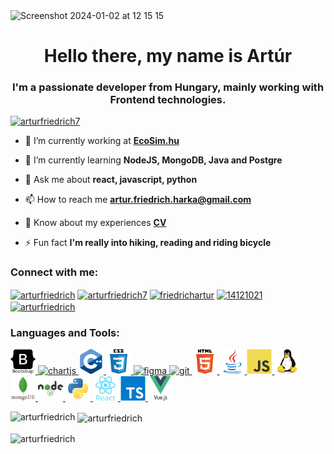 <img width="1590" alt="Screenshot 2024-01-02 at 12 15 15" src="https://github.com/arturfriedrich/arturfriedrich/assets/67378210/d4daf045-9e16-478b-a30c-e3125b956923">

<h1 align="center">Hello there, my name is Artúr</h1>
<h3 align="center">I'm a passionate developer from Hungary, mainly working with Frontend technologies.</h3>

<p align="left"> <a href="https://twitter.com/arturfriedrich7" target="blank"><img src="https://img.shields.io/twitter/follow/arturfriedrich7?logo=twitter&style=for-the-badge" alt="arturfriedrich7" /></a> </p>

- 🔭 I’m currently working at **[EcoSim.hu](https://www.ecosim.hu/)**

- 🌱 I’m currently learning **NodeJS, MongoDB, Java and Postgre**

- 💬 Ask me about **react, javascript, python**

- 📫 How to reach me **artur.friedrich.harka@gmail.com**

- 📄 Know about my experiences **[CV](https://github.com/arturfriedrich/arturfriedrich/files/12743335/Artur_Friedrich_CV.pdf)**

- ⚡ Fun fact **I'm really into hiking, reading and riding bicycle**

<h3 align="left">Connect with me:</h3>
<p align="left">
<a href="https://dev.to/arturfriedrich" target="blank"><img align="center" src="https://raw.githubusercontent.com/rahuldkjain/github-profile-readme-generator/master/src/images/icons/Social/devto.svg" alt="arturfriedrich" height="30" width="40" /></a>
<a href="https://twitter.com/arturfriedrich7" target="blank"><img align="center" src="https://raw.githubusercontent.com/rahuldkjain/github-profile-readme-generator/master/src/images/icons/Social/twitter.svg" alt="arturfriedrich7" height="30" width="40" /></a>
<a href="https://linkedin.com/in/friedrichartur" target="blank"><img align="center" src="https://raw.githubusercontent.com/rahuldkjain/github-profile-readme-generator/master/src/images/icons/Social/linked-in-alt.svg" alt="friedrichartur" height="30" width="40" /></a>
<a href="https://stackoverflow.com/users/14121021" target="blank"><img align="center" src="https://raw.githubusercontent.com/rahuldkjain/github-profile-readme-generator/master/src/images/icons/Social/stack-overflow.svg" alt="14121021" height="30" width="40" /></a>
<a href="https://www.leetcode.com/arturfriedrich" target="blank"><img align="center" src="https://raw.githubusercontent.com/rahuldkjain/github-profile-readme-generator/master/src/images/icons/Social/leet-code.svg" alt="arturfriedrich" height="30" width="40" /></a>
</p>

<h3 align="left">Languages and Tools:</h3>
<p align="left"> <a href="https://getbootstrap.com" target="_blank" rel="noreferrer"> <img src="https://raw.githubusercontent.com/devicons/devicon/master/icons/bootstrap/bootstrap-plain-wordmark.svg" alt="bootstrap" width="40" height="40"/> </a> <a href="https://www.chartjs.org" target="_blank" rel="noreferrer"> <img src="https://www.chartjs.org/media/logo-title.svg" alt="chartjs" width="40" height="40"/> </a> <a href="https://www.w3schools.com/cpp/" target="_blank" rel="noreferrer"> <img src="https://raw.githubusercontent.com/devicons/devicon/master/icons/cplusplus/cplusplus-original.svg" alt="cplusplus" width="40" height="40"/> </a> <a href="https://www.w3schools.com/css/" target="_blank" rel="noreferrer"> <img src="https://raw.githubusercontent.com/devicons/devicon/master/icons/css3/css3-original-wordmark.svg" alt="css3" width="40" height="40"/> </a> <a href="https://www.figma.com/" target="_blank" rel="noreferrer"> <img src="https://www.vectorlogo.zone/logos/figma/figma-icon.svg" alt="figma" width="40" height="40"/> </a> <a href="https://git-scm.com/" target="_blank" rel="noreferrer"> <img src="https://www.vectorlogo.zone/logos/git-scm/git-scm-icon.svg" alt="git" width="40" height="40"/> </a> <a href="https://www.w3.org/html/" target="_blank" rel="noreferrer"> <img src="https://raw.githubusercontent.com/devicons/devicon/master/icons/html5/html5-original-wordmark.svg" alt="html5" width="40" height="40"/> </a> <a href="https://www.java.com" target="_blank" rel="noreferrer"> <img src="https://raw.githubusercontent.com/devicons/devicon/master/icons/java/java-original.svg" alt="java" width="40" height="40"/> </a> <a href="https://developer.mozilla.org/en-US/docs/Web/JavaScript" target="_blank" rel="noreferrer"> <img src="https://raw.githubusercontent.com/devicons/devicon/master/icons/javascript/javascript-original.svg" alt="javascript" width="40" height="40"/> </a> <a href="https://www.linux.org/" target="_blank" rel="noreferrer"> <img src="https://raw.githubusercontent.com/devicons/devicon/master/icons/linux/linux-original.svg" alt="linux" width="40" height="40"/> </a> <a href="https://www.mongodb.com/" target="_blank" rel="noreferrer"> <img src="https://raw.githubusercontent.com/devicons/devicon/master/icons/mongodb/mongodb-original-wordmark.svg" alt="mongodb" width="40" height="40"/> </a> <a href="https://nodejs.org" target="_blank" rel="noreferrer"> <img src="https://raw.githubusercontent.com/devicons/devicon/master/icons/nodejs/nodejs-original-wordmark.svg" alt="nodejs" width="40" height="40"/> </a> <a href="https://www.python.org" target="_blank" rel="noreferrer"> <img src="https://raw.githubusercontent.com/devicons/devicon/master/icons/python/python-original.svg" alt="python" width="40" height="40"/> </a> <a href="https://reactjs.org/" target="_blank" rel="noreferrer"> <img src="https://raw.githubusercontent.com/devicons/devicon/master/icons/react/react-original-wordmark.svg" alt="react" width="40" height="40"/> </a> <a href="https://www.typescriptlang.org/" target="_blank" rel="noreferrer"> <img src="https://raw.githubusercontent.com/devicons/devicon/master/icons/typescript/typescript-original.svg" alt="typescript" width="40" height="40"/> </a> <a href="https://vuejs.org/" target="_blank" rel="noreferrer"> <img src="https://raw.githubusercontent.com/devicons/devicon/master/icons/vuejs/vuejs-original-wordmark.svg" alt="vuejs" width="40" height="40"/> </a> </p>

<p><img align="left" src="https://github-readme-stats.vercel.app/api/top-langs?username=arturfriedrich&show_icons=true&locale=en&layout=compact" alt="arturfriedrich" /></p>

<p>&nbsp;<img align="center" src="https://github-readme-stats.vercel.app/api?username=arturfriedrich&show_icons=true&locale=en" alt="arturfriedrich" /></p>

<p><img align="center" src="https://github-readme-streak-stats.herokuapp.com/?user=arturfriedrich&" alt="arturfriedrich" /></p>

